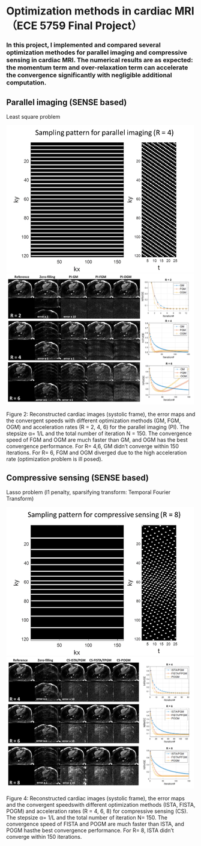 # Optimization methods in cardiac MRI （ECE 5759 Final Project）
### In this project, I implemented and compared several optimization methodes for parallel imaging and compressive sensing in cardiac MRI. The numerical results are as expected: the momentum term and over-relaxation term can accelerate the convergence significantly with negligible additional computation.
## Parallel imaging (SENSE based)
Least square problem

<img src="https://github.com/MRIOSU/ECE5759_Project/blob/main/Results/unifrom_samp.png" width="500">

<img src="https://github.com/MRIOSU/ECE5759_Project/blob/main/Results/PI_results.png" width="500">

Figure 2: Reconstructed cardiac images (systolic frame), the error maps and the convergent speeds with different optimization methods (GM, FGM, OGM) and acceleration rates (R = 2, 4, 6) for the parallel imaging (PI). The stepsize α= 1/L and the total number of iteration N =  150.  The convergence speed of FGM and OGM are much faster than GM, and OGM has the best convergence performance. For R= 4,6, GM didn’t converge within 150 iterations. For R= 6, FGM and OGM diverged due to the high acceleration rate (optimization problem is ill posed).
## Compressive sensing (SENSE based)
Lasso problem (l1 penalty, sparsifying transform: Temporal Fourier Transform)

<img src="https://github.com/MRIOSU/ECE5759_Project/blob/main/Results/random_samp.png" width="500">

<img src="https://github.com/MRIOSU/ECE5759_Project/blob/main/Results/CS_resluts.png" width="500">

Figure 4: Reconstructed cardiac images (systolic frame), the error maps and the convergent speedswith different optimization methods (ISTA, FISTA, POGM) and acceleration rates (R = 4, 6, 8) for compressive sensing (CS). The stepsize α= 1/L and the total number of iteration N= 150. The convergence speed of FISTA and POGM are much faster than ISTA, and POGM hasthe best convergence performance. For R= 8, ISTA didn’t converge within 150 iterations.
